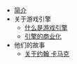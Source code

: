 - [简介](./README.md)
- 关于游戏引擎
  - [什么是游戏引擎](关于游戏引擎/1、什么是游戏引擎.md)
  - [引擎的商业化](关于游戏引擎/2、游戏引擎的发展.md)
- 他们的故事
  - [关于约翰 卡马克](他们的故事/1、关于约翰·卡马克.md)
